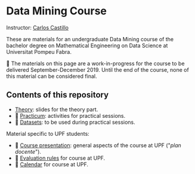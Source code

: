 # Data Mining Course

Instructor: [Carlos Castillo](http://chato.cl/research)

These are materials for an undergraduate Data Mining course of the bachelor degree on Mathematical Engineering on Data Science at Universitat Pompeu Fabra.

:construction: The materials on this page are a work-in-progress for the course to be delivered September-December 2019. Until the end of the course, none of this material can be considered final.

## Contents of this repository

* [Theory](theory/README.md): slides for the theory part.
* :construction: [Practicum](practicum/README.md): activities for practical sessions.
* :construction: [Datasets](practicum/data/README.md): to be used during practical sessions.

Material specific to UPF students:

* :no_entry_sign: [Course presentation](upf/upf-course-presentation.md): general aspects of the course at UPF ("*plan docente*").
* :no_entry_sign: [Evaluation rules](upf/upf-evaluation.md) for course at UPF.
* :no_entry_sign: [Calendar](upf/upf-calendar.md) for course at UPF.
